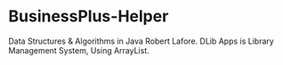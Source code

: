 # BusinessPlus-Helper

Data Structures & Algorithms in Java  Robert Lafore.
DLib Apps is Library Management System, Using ArrayList.
